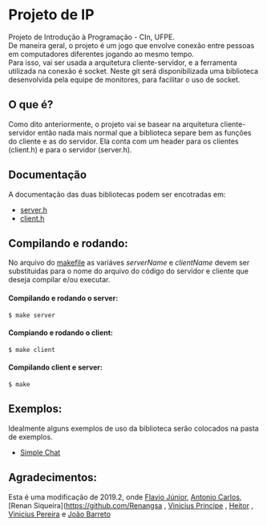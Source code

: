 # Projeto de IP

Projeto de Introdução à Programação - CIn, UFPE.  
De maneira geral, o projeto é um jogo que envolve conexão entre pessoas em computadores diferentes jogando ao mesmo tempo.  
Para isso, vai ser usada a arquitetura cliente-servidor, e a ferramenta utilizada na conexão é socket.
Neste git será disponibilizada uma biblioteca desenvolvida pela equipe de monitores, para facilitar o uso de socket.  

## O que é?

Como dito anteriormente, o projeto vai se basear na arquitetura cliente-servidor então nada mais normal que a biblioteca separe bem as funções do cliente e as do servidor. Ela conta com um header para os clientes (client.h) e para o servidor (server.h).

## Documentação
A documentação das duas bibliotecas podem ser encotradas em:

- [server.h](./server-doc.md)
- [client.h](./client-doc.md)


## Compilando e rodando:

No arquivo do [makefile](./makefile) as variáves _serverName_ e _clientName_ devem ser substituidas para o nome do arquivo do código do servidor e cliente que deseja compilar e/ou executar.  
#### Compilando e rodando o server:
	$ make server
#### Compiando e rodando o client:
	$ make client
#### Compilando client e server:
	$ make


## Exemplos:
Idealmente alguns exemplos de uso da biblioteca serão colocados na pasta de exemplos.
* [Simple Chat](./examples/simpleChatExplanation.md)


## Agradecimentos:
Esta é uma modificação de 2019.2, onde [Flavio Júnior](https://github.com/FlaviojunioR-JCV), [Antonio Carlos](https://github.com/AntonidasReborn), [Renan Siqueira](https://github.com/Renangsa , [Vinicius Principe](https://github.com/ViniciusPrincipe) , [Heitor](https://github.com/Hbprado) , [Vinicius Pereira](https://github.com/vinipa) e [João Barreto](https://github.com/joaopbarret)
